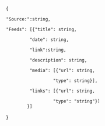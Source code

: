 {

    "Source:":string,
    
    "Feeds": [{"title": string, 
    
             "date": string,
             
             "link":string,
             
             "description": string,
             
             "media": [{"url": string,
             
                      "type": string}],
                      
             "links": [{"url": string,
             
                      "type": "string"}]
            }]
}
